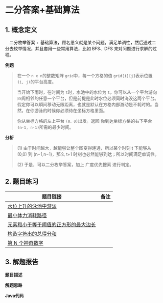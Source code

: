 # 二分答案+基础算法

## 1. 概念定义

 二分枚举答案 + 基础算法，顾名思义就是某个问题，满足单调性，然后通过二分去枚举情况，并且套用一些常用算法，比如 BFS、DFS 来对问题进行求解的过程。

**例题**

> 在一个 `n x n`的整数矩阵 `grid`中，每一个方格的值 `grid[i][j]`表示位置 `(i, j)`的平台高度。
>
> 当开始下雨时，在时间为 `t`时，水池中的水位为 `t`。你可以从一个平台游向四周相邻的任意一个平台，但是前提是此时水位必须同时淹没这两个平台。假定你可以瞬间移动无限距离，也就是默认在方格内部游动是不耗时的。当然，在你游泳的时候你必须待在坐标方格里面。
>
> 你从坐标方格的左上平台 `(0，0)`出发。返回 你到达坐标方格的右下平台 `(n-1, n-1)`所需的最少时间。

**分析**

> (1) 由于时间越大，越能够让整个图变得连通，所以某个时刻 t 下能够从 (0,0) 到 (n−1,n−1)，那么 t+1 时刻也必然能够到达；所以时间满足单调性。
>
> (2) 于是，可以二分枚举答案，加上 广度优先搜索 进行判定。

## 2. 题目练习

| 题目链接                                                     | 备注 |
| ------------------------------------------------------------ | ---- |
| [水位上升的泳池中游泳](https://leetcode.cn/problems/swim-in-rising-water/) |      |
| [最小体力消耗路径](https://leetcode.cn/problems/path-with-minimum-effort/) |      |
| [元素和小于等于阈值的正方形的最大边长](https://leetcode.cn/problems/maximum-side-length-of-a-square-with-sum-less-than-or-equal-to-threshold/) |      |
| [构造字符串的总得分和](https://leetcode.cn/problems/sum-of-scores-of-built-strings/) |      |
| [第 N 个神奇数字](https://leetcode.cn/problems/nth-magical-number/) |      |



## 3. 解题报告

**题目描述**

**解题思路**

**Java代码**

```java

```

